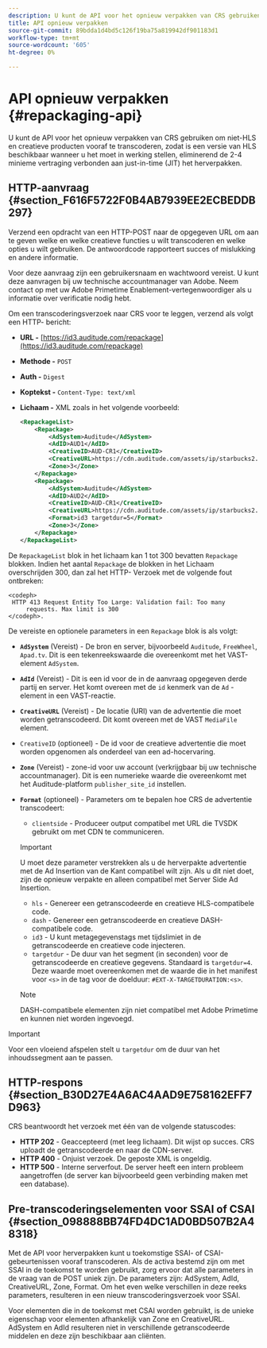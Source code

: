 ```yaml
---
description: U kunt de API voor het opnieuw verpakken van CRS gebruiken om niet-HLS en creatieve producten vooraf te transcoderen, zodat is een versie van HLS beschikbaar wanneer u het moet in werking stellen, eliminerend de 2-4 minieme vertraging verbonden aan just-in-time (JIT) het herverpakken.
title: API opnieuw verpakken
source-git-commit: 89bdda1d4bd5c126f19ba75a819942df901183d1
workflow-type: tm+mt
source-wordcount: '605'
ht-degree: 0%

---
```



# API opnieuw verpakken {#repackaging-api}

U kunt de API voor het opnieuw verpakken van CRS gebruiken om niet-HLS en creatieve producten vooraf te transcoderen, zodat is een versie van HLS beschikbaar wanneer u het moet in werking stellen, eliminerend de 2-4 minieme vertraging verbonden aan just-in-time (JIT) het herverpakken.

## HTTP-aanvraag {#section_F616F5722F0B4AB7939EE2ECBEDDB297}

Verzend een opdracht van een HTTP-POST naar de opgegeven URL om aan te geven welke en welke creatieve functies u wilt transcoderen en welke opties u wilt gebruiken. De antwoordcode rapporteert succes of mislukking en andere informatie.

Voor deze aanvraag zijn een gebruikersnaam en wachtwoord vereist. U kunt deze aanvragen bij uw technische accountmanager van Adobe. Neem contact op met uw Adobe Primetime Enablement-vertegenwoordiger als u informatie over verificatie nodig hebt.

Om een transcoderingsverzoek naar CRS voor te leggen, verzend als volgt een HTTP- bericht:

* **URL -** [https://id3.auditude.com/repackage](https://id3.auditude.com/repackage)

* **Methode -** `POST`

* **Auth -** `Digest`

* **Koptekst -** `Content-Type: text/xml`

* **Lichaam -** XML zoals in het volgende voorbeeld:

   ```xml
   <RepackageList>
       <Repackage>
           <AdSystem>Auditude</AdSystem>
           <AdID>AUD1</AdID>
           <CreativeID>AUD-CR1</CreativeID>
           <CreativeURL>https://cdn.auditude.com/assets/ip/starbucks2.mp4</CreativeURL>
           <Zone>3</Zone>
       </Repackage>
       <Repackage>
           <AdSystem>Auditude</AdSystem>
           <AdID>AUD2</AdID>
           <CreativeID>AUD-CR1</CreativeID>
           <CreativeURL>https://cdn.auditude.com/assets/ip/starbucks2.mp4</CreativeURL>
           <Format>id3 targetdur=5</Format>
           <Zone>3</Zone>
       </Repackage>
   </RepackageList>
   ```

De `RepackageList` blok in het lichaam kan 1 tot 300 bevatten `Repackage` blokken. Indien het aantal `Repackage` de blokken in het Lichaam overschrijden 300, dan zal het HTTP- Verzoek met de volgende fout ontbreken:

```
<codeph>
 HTTP 413 Request Entity Too Large: Validation fail: Too many
     requests. Max limit is 300
</codeph>.
```


De vereiste en optionele parameters in een `Repackage` blok is als volgt:

* **`AdSystem`** (Vereist) - De bron en server, bijvoorbeeld `Auditude`, `FreeWheel`, `Apad.tv`. Dit is een tekenreekswaarde die overeenkomt met het VAST-element `AdSystem`.

* **`AdId`** (Vereist) - Dit is een id voor de in de aanvraag opgegeven derde partij en server. Het komt overeen met de `id` kenmerk van de `Ad` -element in een VAST-reactie.

* **`CreativeURL`** (Vereist) - De locatie (URI) van de advertentie die moet worden getranscodeerd. Dit komt overeen met de VAST `MediaFile` element.

* `CreativeID` (optioneel) - De id voor de creatieve advertentie die moet worden opgenomen als onderdeel van een ad-hocervaring.
* **`Zone`** (Vereist) - zone-id voor uw account (verkrijgbaar bij uw technische accountmanager). Dit is een numerieke waarde die overeenkomt met het Auditude-platform `publisher_site_id` instellen.

* **`Format`** (optioneel) - Parameters om te bepalen hoe CRS de advertentie transcodeert:

   * `clientside` - Produceer output compatibel met URL die TVSDK gebruikt om met CDN te communiceren.
   >[!IMPORTANT]
   >
   >U moet deze parameter verstrekken als u de herverpakte advertentie met de Ad Insertion van de Kant compatibel wilt zijn. Als u dit niet doet, zijn de opnieuw verpakte en alleen compatibel met Server Side Ad Insertion.

   * `hls` - Genereer een getranscodeerde en creatieve HLS-compatibele code.
   * `dash` - Genereer een getranscodeerde en creatieve DASH-compatibele code.
   * `id3` - U kunt metagegevenstags met tijdslimiet in de getranscodeerde en creatieve code injecteren.
   * `targetdur` - De duur van het segment (in seconden) voor de getranscodeerde en creatieve gegevens. Standaard is `targetdur=4`. Deze waarde moet overeenkomen met de waarde die in het manifest voor `<s>` in de tag voor de doelduur: `#EXT-X-TARGETDURATION:<s>`.

   >[!NOTE]
   >
   >DASH-compatibele elementen zijn niet compatibel met Adobe Primetime en kunnen niet worden ingevoegd.

>[!IMPORTANT]
>
>Voor een vloeiend afspelen stelt u `targetdur` om de duur van het inhoudssegment aan te passen.

## HTTP-respons {#section_B30D27E4A6AC4AAD9E758162EFF7D963}

CRS beantwoordt het verzoek met één van de volgende statuscodes:

* **HTTP 202** - Geaccepteerd (met leeg lichaam). Dit wijst op succes. CRS uploadt de getranscodeerde en naar de CDN-server.
* **HTTP 400** - Onjuist verzoek. De geposte XML is ongeldig.
* **HTTP 500** - Interne serverfout. De server heeft een intern probleem aangetroffen (de server kan bijvoorbeeld geen verbinding maken met een database).

## Pre-transcoderingselementen voor SSAI of CSAI {#section_098888BB74FD4DC1AD0BD507B2A48318}

Met de API voor herverpakken kunt u toekomstige SSAI- of CSAI-gebeurtenissen vooraf transcoderen. Als de activa bestemd zijn om met SSAI in de toekomst te worden gebruikt, zorg ervoor dat alle parameters in de vraag van de POST uniek zijn. De parameters zijn: AdSystem, AdId, CreativeURL, Zone, Format. Om het even welke verschillen in deze reeks parameters, resulteren in een nieuw transcoderingsverzoek voor SSAI.

Voor elementen die in de toekomst met CSAI worden gebruikt, is de unieke eigenschap voor elementen afhankelijk van Zone en CreativeURL. AdSystem en AdId resulteren niet in verschillende getranscodeerde middelen en deze zijn beschikbaar aan cliënten.
